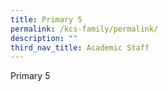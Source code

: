 ```yaml
---
title: Primary 5
permalink: /kcs-family/permalink/
description: ""
third_nav_title: Academic Staff
---
```


Primary 5